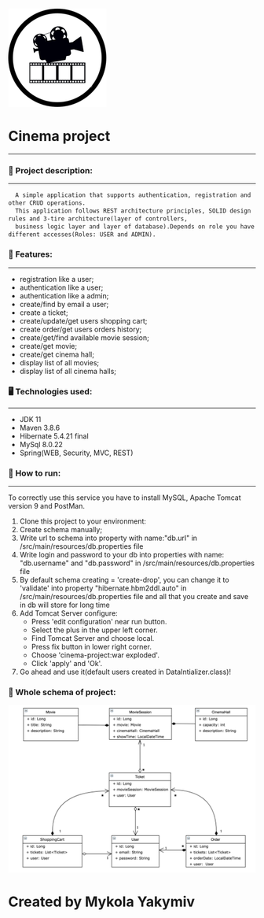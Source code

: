 ![cinema logo](cinema_logo.png)
# Cinema project
___

### 📒 Project description:
___
      A simple application that supports authentication, registration and other CRUD operations.
      This application follows REST architecture principles, SOLID design rules and 3-tire architecture(layer of controllers,
      business logic layer and layer of database).Depends on role you have different accesses(Roles: USER and ADMIN).
###  🔗 Features:
___
* registration like a user;
* authentication like a user;
* authentication like a admin;
* create/find by email a user;
* create a ticket;
* create/update/get users shopping cart;
* create order/get users orders history;
* create/get/find available movie session;
* create/get movie;
* create/get cinema hall;
* display list of all movies;
* display list of all cinema halls;

### 🖥 Technologies used:
___
* JDK 11
* Maven 3.8.6
* Hibernate 5.4.21 final
* MySql 8.0.22
* Spring(WEB, Security, MVC, REST)

### 🚀  How to run:
___
To correctly use this service you have to install MySQL, Apache Tomcat version 9 and PostMan.
1. Clone this project to your environment:
2. Create schema manually;
3. Write url to schema into property with name:"db.url" in /src/main/resources/db.properties file
4. Write login and password to your db into properties with name: "db.username" and "db.password" in /src/main/resources/db.properties file 
5. By default  schema creating = 'create-drop', you can change it to 'validate' into property "hibernate.hbm2ddl.auto" in /src/main/resources/db.properties file and all that you create and save in db will store for long time 
6. Add Tomcat Server configure:
    * Press 'edit configuration' near run button.
    * Select the plus in the upper left corner.
    * Find Tomcat Server and choose local.
    * Press fix button in lower right corner.
    * Choose 'cinema-project:war exploded'.
    * Click 'apply' and 'Ok'.
7. Go ahead and use it(default users created in DataIntializer.class)!

### 🧩 Whole schema of project:
![whole schema](Hibernate_Cinema_Uml.png)

# Created by Mykola Yakymiv
